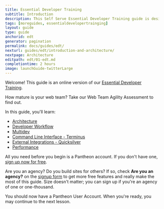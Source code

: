 ```yaml
---
title: Essential Developer Training
subtitle: Introduction
description: This Self Serve Essential Developer Training guide is designed to help any Pantheon user quickly master workflow and tooling
tags: [moreguides, essentialdevelopertrainging]
layout: guide
type: guide
anchorid: edt
generator: pagination
permalink: docs/guides/edt/
nexturl: guides/edt/introduction-and-architecture/
nextpage: Architecture
editpath: edt/01-edt.md
completiontime: 2 hours
image: launchGuide-twitterLarge
---
```


Welcome! This guide is an online version of our [Essential Developer Training](https://pantheon.io/essential-developer-training).

<Enablement title="Web Team Agility Assessment" link="https://pantheon.io/web-team-agility-assessment?docs">

How mature is your web team? Take our Web Team Agility Assessment to find out.

</Enablement>

In this guide, you'll learn:

- [Architecture](/guides/edt/introduction-and-architecture)
- [Developer Workflow](/guides/edt/developer-workflow/)
- [Multidev](/guides/edt/multidev/)
- [Command Line Interface - Terminus](/guides/edt/terminus-cli)
- [External Integrations - Quicksilver](/guides/edt/external-integrations)
- [Performance](/guides/edt/performance)

All you need before you begin is a Pantheon account. If you don't have one, [sign up now for free](https://pantheon.io/register).

<Alert title="Note" type="info">

Are you an agency? Do you build sites for others? If so, check **Are you an agency?** on the [signup form](https://pantheon.io/register) to get more free features and really make the most of this guide. Size doesn't matter; you can sign up if you're an agency of one or one-thousand.

</Alert>

You should now have a Pantheon User Account. When you're ready, you may continue to the next lesson.
